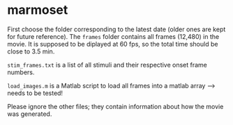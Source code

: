 # marmoset
First choose the folder corresponding to the latest date (older ones are kept for future reference). The `frames` folder contains all frames (12,480) in the movie. It is supposed to be diplayed at 60 fps, so the total time should be close to 3.5 min.

`stim_frames.txt` is a list of all stimuli and their respective onset frame numbers.

`load_images.m` is a Matlab script to load all frames into a matlab array --> needs to be tested!

Please ignore the other files; they contain information about how the movie was generated.

 
